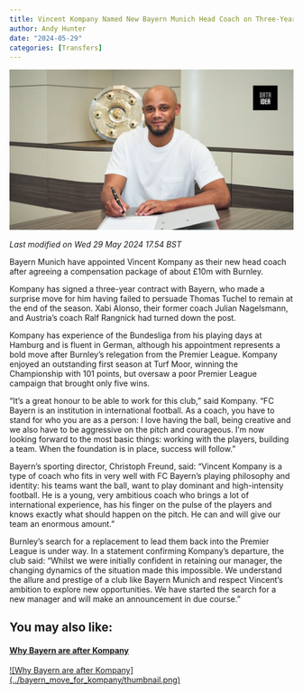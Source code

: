 ```yaml
---
title: Vincent Kompany Named New Bayern Munich Head Coach on Three-Year Deal
author: Andy Hunter
date: "2024-05-29"
categories: [Transfers]
---
```


![Image by DATAIDEA](thumbnail.png)

_Last modified on Wed 29 May 2024 17.54 BST_

Bayern Munich have appointed Vincent Kompany as their new head coach after agreeing a compensation package of about £10m with Burnley.

Kompany has signed a three-year contract with Bayern, who made a surprise move for him having failed to persuade Thomas Tuchel to remain at the end of the season. Xabi Alonso, their former coach Julian Nagelsmann, and Austria’s coach Ralf Rangnick had turned down the post.

<script async src="https://pagead2.googlesyndication.com/pagead/js/adsbygoogle.js?client=ca-pub-8076040302380238"
     crossorigin="anonymous"></script>

<ins class="adsbygoogle"
     style="display:block; text-align:center;"
     data-ad-layout="in-article"
     data-ad-format="fluid"
     data-ad-client="ca-pub-8076040302380238"
     data-ad-slot="8693891310"></ins>

<script>
     (adsbygoogle = window.adsbygoogle || []).push({});
</script>

Kompany has experience of the Bundesliga from his playing days at Hamburg and is fluent in German, although his appointment represents a bold move after Burnley’s relegation from the Premier League. Kompany enjoyed an outstanding first season at Turf Moor, winning the Championship with 101 points, but oversaw a poor Premier League campaign that brought only five wins.

“It’s a great honour to be able to work for this club,” said Kompany. “FC Bayern is an institution in international football. As a coach, you have to stand for who you are as a person: I love having the ball, being creative and we also have to be aggressive on the pitch and courageous. I’m now looking forward to the most basic things: working with the players, building a team. When the foundation is in place, success will follow.”

<script async src="https://pagead2.googlesyndication.com/pagead/js/adsbygoogle.js?client=ca-pub-8076040302380238"
     crossorigin="anonymous"></script>

<ins class="adsbygoogle"
     style="display:block; text-align:center;"
     data-ad-layout="in-article"
     data-ad-format="fluid"
     data-ad-client="ca-pub-8076040302380238"
     data-ad-slot="8693891310"></ins>

<script>
     (adsbygoogle = window.adsbygoogle || []).push({});
</script>

Bayern’s sporting director, Christoph Freund, said: “Vincent Kompany is a type of coach who fits in very well with FC Bayern’s playing philosophy and identity: his teams want the ball, want to play dominant and high-intensity football. He is a young, very ambitious coach who brings a lot of international experience, has his finger on the pulse of the players and knows exactly what should happen on the pitch. He can and will give our team an enormous amount.”

Burnley’s search for a replacement to lead them back into the Premier League is under way. In a statement confirming Kompany’s departure, the club said: “Whilst we were initially confident in retaining our manager, the changing dynamics of the situation made this impossible. We understand the allure and prestige of a club like Bayern Munich and respect Vincent’s ambition to explore new opportunities. We have started the search for a new manager and will make an announcement in due course.”

<script async src="https://pagead2.googlesyndication.com/pagead/js/adsbygoogle.js?client=ca-pub-8076040302380238"
     crossorigin="anonymous"></script>

<ins class="adsbygoogle"
     style="display:block; text-align:center;"
     data-ad-layout="in-article"
     data-ad-format="fluid"
     data-ad-client="ca-pub-8076040302380238"
     data-ad-slot="8693891310"></ins>

<script>
     (adsbygoogle = window.adsbygoogle || []).push({});
</script>

<div>
<h2>You may also like:</h2>
<a href="/posts/bayern_move_for_kompany/">
<h4>Why Bayern are after Kompany</h4>
![Why Bayern are after Kompany](../bayern_move_for_kompany/thumbnail.png)
</a>
</div>
